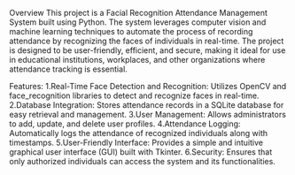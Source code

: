 Overview
This project is a Facial Recognition Attendance Management System built using Python. The system leverages computer vision and machine learning techniques to automate the process of recording attendance by recognizing the faces of individuals in real-time. The project is designed to be user-friendly, efficient, and secure, making it ideal for use in educational institutions, workplaces, and other organizations where attendance tracking is essential.

Features:
1.Real-Time Face Detection and Recognition: Utilizes OpenCV and face_recognition libraries to detect and recognize faces in real-time.
2.Database Integration: Stores attendance records in a SQLite database for easy retrieval and management.
3.User Management: Allows administrators to add, update, and delete user profiles.
4.Attendance Logging: Automatically logs the attendance of recognized individuals along with timestamps.
5.User-Friendly Interface: Provides a simple and intuitive graphical user interface (GUI) built with Tkinter.
6.Security: Ensures that only authorized individuals can access the system and its functionalities.
